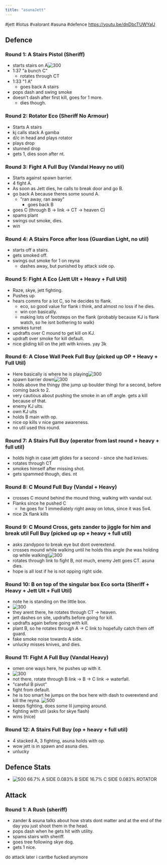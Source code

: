 ```yaml
---
title: "asunaJett"
---
```

#jett #lotus #valorant #asuna #defence
https://youtu.be/dnDbcTUWYaU

## Defence
### Round 1: A Stairs Pistol (Sheriff)
- starts stairs on A![300](notes/images/Screen%20Shot%202023-08-09%20at%205.33.02%20pm.png)
- 1:37 "a bunch C"
	- rotates through CT
- 1:33 "1 A"
	- goes back A stairs
- pops dash and swing smoke
- doesn't dash after first kill, goes for 1 more.
	- dies though.
### Round 2: Rotator Eco (Sheriff No Armour)
- Starts A stairs
- kj calls stack A gamba
- d/c in head and plays rotator
- plays drop
- stunned drop
- gets 1, dies soon after nt.

### Round 3: Fight A Full Buy (Vandal Heavy no util)
- Starts against spawn barrier.
- 4 fight A.
- As soon as Jett dies, he calls to break door and go B.
- go back A because theres some sound A.
	- "ran away, ran away"
		- goes back B
- goes C (through B -> link -> CT -> heaven C)
- spams plant
- swings out smoke, dies.
- win
### Round 4: A Stairs Force after loss (Guardian Light, no util)
- starts off a stairs.
- gets smoked off.
- swings out smoke for 1 on reyna
	- dashes away, but punished by attack side op.

### Round 5: Fight A Eco (Jett Ult + Heavy + Full Util)
- Raze, skye, jett fighting.
- Pushes up
- hears comms for a lot C, so he decides to flank.
	- eco, so good value for flank i think, and almost no loss if he dies.
	- win con basically.
	- making lots of footsteps on the flank (probably because KJ is flank watch, so he isnt bothering to walk)
- smokes turret
- updrafts over C mound to get kill on KJ.
- updraft over smoke for kill default.
- nice gliding kill on the jett with knives. yay 3k
### Round 6: A Close Wall Peek Full Buy (picked up OP + Heavy + Full Util)
- Here basically is where he is playing![300](notes/images/Screen%20Shot%202023-08-09%20at%205.46.24%20pm.png)
- spawn barrier down![300](notes/images/Screen%20Shot%202023-08-09%20at%205.46.42%20pm.png)
- holds above the thingy (the jump up boulder thing) for a second, before coming back to 2.
- very cautious about pushing the smoke in an off angle. gets a kill because of that.
- enemy KJ ults.
- own KJ ults
- holds B main with op.
- nice op kills v nice game awareness.
- no util used this round.
### Round 7: A Stairs Full Buy (operator from last round + heavy + full util)
- holds high in case jett glides for a second - since she had knives.
- rotates through CT
- smokes himself after missing shot.
- gets spammed though, dies. nt
### Round 8: C Mound Full Buy (Vandal + Heavy)
- crosses C mound behind the mound thing, walking with vandal out.
- Flanks since he pushed C
	- he goes for 1 immediately right away on lotus, since it was 5v4.
- nice 2k flank kills

### Round 9: C Mound Cross, gets zander to jiggle for him and break util Full Buy (picked up op + heavy + full util)
- asks zandypoo to break eye but dont overextend.
- crosses mound while walking until he holds this angle (he was holding op while walking)![300](notes/images/Screen%20Shot%202023-08-09%20at%205.53.14%20pm.png)
- rotates through link to fight B, not much, enemy Jett goes CT. asuna dies.
- hope is all lost if he is not opping right side.

### Round 10: B on top of the singular box Eco sorta (Sheriff + Heavy + Jett Ult + Full Util)
- note he is standing on the little box. 
- ![300](notes/images/Screen%20Shot%202023-08-09%20at%205.55.10%20pm.png)
- they arent there, he rotates through CT -> heaven.
- jett dashes on site, updrafts before going for kill.
- updrafts again before going with kill.
- plant B, so he rotates through A -> C link to hopefully catch them off guard.
- fake smoke noise towards A side.
- unlucky misses knives, and dies.

### Round 11: Fight A Full Buy (Vandal Heavy)
- omen one ways here, he pushes up with it. 
- ![300](notes/images/Screen%20Shot%202023-08-09%20at%205.57.25%20pm.png)
- not there, rotate through B link -> B -> C link -> waterfall.
- "careful B pivot"
- fight from default.
- he is too smart he jumps on the box here with dash to overextend and kill the reyna. ![500](notes/images/Screen%20Shot%202023-08-09%20at%205.58.16%20pm.png)
- keeps fighting, does some lil jumping around.
- fighting with util (asks for skye flash)
- wins (nice)
### Round 12: A Stairs Full Buy (op + heavy + full util)
- 4 stacked A, 3 fighting, asuna holds with op.
- wow jett is in spawn and asuna dies.
- unlucky

## Defence Stats
- ![500](notes/images/Screen%20Shot%202023-08-09%20at%206.07.56%20pm.png)
66.7% A SIDE
0.083% B SIDE
16.7% C SIDE
0.083% ROTATOR
## Attack
### Round 1: A Rush (sheriff)
- zander & asuna talks about how strats dont matter and at the end of the day you just shoot them in the head.
- pops dash when he gets hit with utility.
- spams stairs with sheriff.
- goes tree following skye dog.
- gets 1 nice.

do attack later i cantbe fucked anymore